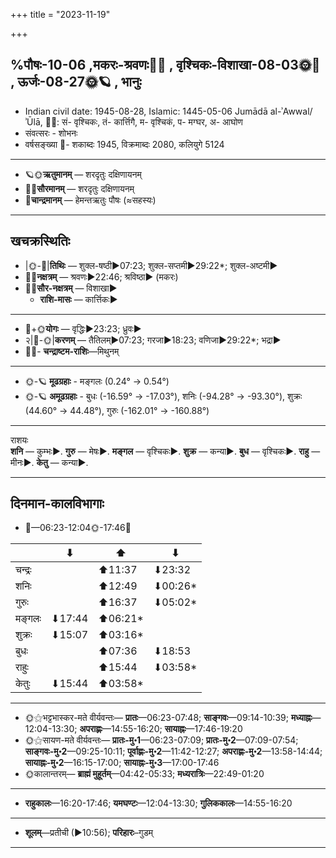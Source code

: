 +++
title = "2023-11-19"

+++

## %पौषः-10-06  ,मकरः-श्रवणः🌛🌌  ,  वृश्चिकः-विशाखा-08-03🌞🌌  ,  ऊर्जः-08-27🌞🪐  , भानुः
- Indian civil date: 1945-08-28, Islamic: 1445-05-06 Jumādā al-ʾAwwal/ʾŪlā, 🌌🌞: सं- वृश्चिकः, तं- कार्त्तिगै, म- वृश्चिकं, प- मग्घर, अ- आघोण
- संवत्सरः - शोभनः
- वर्षसङ्ख्या 🌛- शकाब्दः 1945, विक्रमाब्दः 2080, कलियुगे 5124
___________________
- 🪐🌞**ऋतुमानम्** — शरदृतुः दक्षिणायनम्
- 🌌🌞**सौरमानम्** — शरदृतुः दक्षिणायनम्
- 🌛**चान्द्रमानम्** — हेमन्तऋतुः पौषः (≈सहस्यः)
___________________


## खचक्रस्थितिः
- |🌞-🌛|**तिथिः** — शुक्ल-षष्ठी►07:23; शुक्ल-सप्तमी►29:22*; शुक्ल-अष्टमी►  
- 🌌🌛**नक्षत्रम्** — श्रवणः►22:46; श्रविष्ठा► (मकरः)  
- 🌌🌞**सौर-नक्षत्रम्** — विशाखा►  
  - **राशि-मासः** — कार्त्तिकः► 
___________________
- 🌛+🌞**योगः** — वृद्धिः►23:23; ध्रुवः►  
- २|🌛-🌞|**करणम्** — तैतिलम्►07:23; गरजा►18:23; वणिजा►29:22*; भद्रा►  
- 🌌🌛- **चन्द्राष्टम-राशिः**—मिथुनम्  
___________________
- 🌞-🪐 **मूढग्रहाः** - मङ्गलः (0.24° → 0.54°)
- 🌞-🪐 **अमूढग्रहाः** - बुधः (-16.59° → -17.03°), शनिः (-94.28° → -93.30°), शुक्रः (44.60° → 44.48°), गुरुः (-162.01° → -160.88°)
___________________
राशयः  
**शनि** — कुम्भः►. **गुरु** — मेषः►. **मङ्गल** — वृश्चिकः►. **शुक्र** — कन्या►. **बुध** — वृश्चिकः►. **राहु** — मीनः►. **केतु** — कन्या►. 
___________________


## दिनमान-कालविभागाः
- 🌅—06:23-12:04🌞-17:46🌇  

|      |⬇     |⬆     |⬇     |
|------|-----|-----|------|
|चन्द्रः|     |⬆11:37 |⬇23:32 |
|शनिः   |     |⬆12:49 |⬇00:26*|
|गुरुः  |     |⬆16:37 |⬇05:02*|
|मङ्गलः |⬇17:44 |⬆06:21*|     |
|शुक्रः |⬇15:07 |⬆03:16*|     |
|बुधः   |     |⬆07:36 |⬇18:53 |
|राहुः  |     |⬆15:44 |⬇03:58*|
|केतुः  |⬇15:44 |⬆03:58*|     |
___________________
- 🌞⚝भट्टभास्कर-मते वीर्यवन्तः— **प्रातः**—06:23-07:48; **साङ्गवः**—09:14-10:39; **मध्याह्नः**—12:04-13:30; **अपराह्णः**—14:55-16:20; **सायाह्नः**—17:46-19:20  
- 🌞⚝सायण-मते वीर्यवन्तः— **प्रातः-मु॰1**—06:23-07:09; **प्रातः-मु॰2**—07:09-07:54; **साङ्गवः-मु॰2**—09:25-10:11; **पूर्वाह्णः-मु॰2**—11:42-12:27; **अपराह्णः-मु॰2**—13:58-14:44; **सायाह्नः-मु॰2**—16:15-17:00; **सायाह्नः-मु॰3**—17:00-17:46  
- 🌞कालान्तरम्— **ब्राह्मं मुहूर्तम्**—04:42-05:33; **मध्यरात्रिः**—22:49-01:20  
___________________
- **राहुकालः**—16:20-17:46; **यमघण्टः**—12:04-13:30; **गुलिककालः**—14:55-16:20  
___________________
- **शूलम्**—प्रतीची (►10:56); **परिहारः**–गुडम्  
___________________
